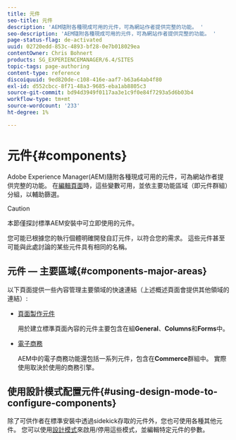 ```yaml
---
title: 元件
seo-title: 元件
description: 'AEM隨附各種現成可用的元件，可為網站作者提供完整的功能。 '
seo-description: 'AEM隨附各種現成可用的元件，可為網站作者提供完整的功能。 '
page-status-flag: de-activated
uuid: 02720edd-853c-4893-bf28-0e7b018029ea
contentOwner: Chris Bohnert
products: SG_EXPERIENCEMANAGER/6.4/SITES
topic-tags: page-authoring
content-type: reference
discoiquuid: 9ed820de-c108-416e-aaf7-b63a64ab4f80
exl-id: d552cbcc-8f71-48a3-9685-eba1ab8805c3
source-git-commit: bd94d3949f0117aa3e1c9f0e84f7293a5d6b03b4
workflow-type: tm+mt
source-wordcount: '233'
ht-degree: 1%

---
```


# 元件{#components}

Adobe Experience Manager(AEM)隨附各種現成可用的元件，可為網站作者提供完整的功能。 在[編輯頁面](/help/sites-classic-ui-authoring/classic-page-author-edit-content.md)時，這些變數可用，並依主要功能區域（即元件群組）分組，以輔助篩選。

>[!CAUTION]
>
>本節僅探討標準AEM安裝中可立即使用的元件。
>
>您可能已根據您的執行個體明確開發自訂元件，以符合您的需求。 這些元件甚至可能與此處討論的某些元件具有相同的名稱。

## 元件 — 主要區域{#components-major-areas}

以下頁面提供一些內容管理主要領域的快速連結（上述概述頁面會提供其他領域的連結）:

* [頁面製作元件](/help/sites-classic-ui-authoring/classic-page-author-edit-mode.md)

   用於建立標準頁面內容的元件主要包含在組&#x200B;**General**、**Columns**&#x200B;和&#x200B;**Forms**&#x200B;中。

* [電子商務](/help/sites-administering/ecommerce.md)

   AEM中的電子商務功能還包括一系列元件，包含在&#x200B;**Commerce**&#x200B;群組中。 實際使用取決於使用的商務引擎。

## 使用設計模式配置元件{#using-design-mode-to-configure-components}

除了可供作者在標準安裝中透過sidekick存取的元件外，您也可使用各種其他元件。 您可以使用[設計模式](/help/sites-classic-ui-authoring/classic-page-author-design-mode.md#enable-disable-components)來啟用/停用這些模式，並編輯特定元件的參數。
